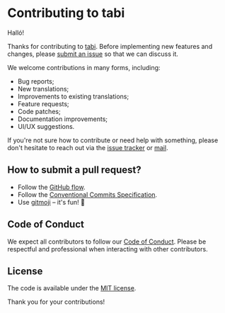 # Contributing to tabi

Halló!

Thanks for contributing to [tabi](https://github.com/welpo/tabi). Before implementing new features and changes, please [submit an issue](https://github.com/welpo/tabi/issues/new) so that we can discuss it.

We welcome contributions in many forms, including:

- Bug reports;
- New translations;
- Improvements to existing translations;
- Feature requests;
- Code patches;
- Documentation improvements;
- UI/UX suggestions.

If you're not sure how to contribute or need help with something, please don't hesitate to reach out via the [issue tracker](https://github.com/welpo/tabi/issues) or [mail](mailto:hi@welpo.ooo?subject=[GitHub]%20tabi).

## How to submit a pull request?

- Follow the [GitHub flow](https://guides.github.com/introduction/flow/).
- Follow the [Conventional Commits Specification](https://www.conventionalcommits.org/en/v1.0.0/).
- Use [gitmoji](https://gitmoji.dev/) – it's fun! 🫶

## Code of Conduct

We expect all contributors to follow our [Code of Conduct](./CODE_OF_CONDUCT.md). Please be respectful and professional when interacting with other contributors.

## License

The code is available under the [MIT license](./LICENSE).

Thank you for your contributions!
